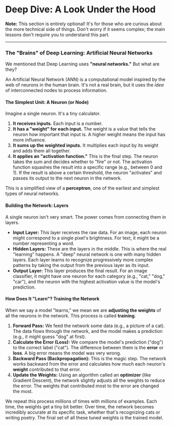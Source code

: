 # Deep Dive: A Look Under the Hood

**Note:** This section is entirely optional! It's for those who are curious about the more technical side of things. Don't worry if it seems complex; the main lessons don't require you to understand this part.

---

### The "Brains" of Deep Learning: Artificial Neural Networks

We mentioned that Deep Learning uses **"neural networks."** But what are they?

An Artificial Neural Network (ANN) is a computational model inspired by the web of neurons in the human brain. It's not a real brain, but it uses the *idea* of interconnected nodes to process information.

#### The Simplest Unit: A Neuron (or Node)

Imagine a single neuron. It's a tiny calculator.
1.  **It receives inputs.** Each input is a number.
2.  **It has a "weight" for each input.** The weight is a value that tells the neuron how important that input is. A higher weight means the input has more influence.
3.  **It sums up the weighted inputs.** It multiplies each input by its weight and adds them all together.
4.  **It applies an "activation function."** This is the final step. The neuron takes the sum and decides whether to "fire" or not. The activation function squashes the result into a specific range (e.g., between 0 and 1). If the result is above a certain threshold, the neuron "activates" and passes its output to the next neuron in the network.

This is a simplified view of a **perceptron**, one of the earliest and simplest types of neural networks.

#### Building the Network: Layers

A single neuron isn't very smart. The power comes from connecting them in layers.

*   **Input Layer:** This layer receives the raw data. For an image, each neuron might correspond to a single pixel's brightness. For text, it might be a number representing a word.
*   **Hidden Layers:** These are the layers in the middle. This is where the real "learning" happens. A "deep" neural network is one with many hidden layers. Each layer learns to recognize progressively more complex patterns by taking the output from the previous layer as its input.
*   **Output Layer:** This layer produces the final result. For an image classifier, it might have one neuron for each category (e.g., "cat," "dog," "car"), and the neuron with the highest activation value is the model's prediction.

#### How Does It "Learn"? Training the Network

When we say a model "learns," we mean we are **adjusting the weights** of all the neurons in the network. This process is called **training**.

1.  **Forward Pass:** We feed the network some data (e.g., a picture of a cat). The data flows through the network, and the model makes a prediction (e.g., it might guess "dog" at first).
2.  **Calculate the Error (Loss):** We compare the model's prediction ("dog") to the correct label ("cat"). The difference between them is the **error** or **loss**. A big error means the model was very wrong.
3.  **Backward Pass (Backpropagation):** This is the magic step. The network works backward from the error and calculates how much each neuron's **weight** contributed to that error.
4.  **Update the Weights:** Using an algorithm called an **optimizer** (like Gradient Descent), the network slightly adjusts all the weights to reduce the error. The weights that contributed most to the error are changed the most.

We repeat this process millions of times with millions of examples. Each time, the weights get a tiny bit better. Over time, the network becomes incredibly accurate at its specific task, whether that's recognizing cats or writing poetry. The final set of all these tuned weights *is* the trained model.
